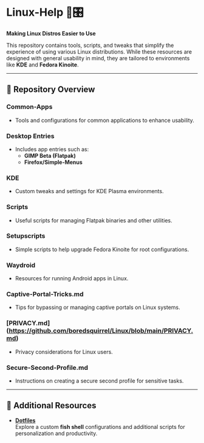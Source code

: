 # Linux-Help 🐧🎛️

**Making Linux Distros Easier to Use**

This repository contains tools, scripts, and tweaks that simplify the experience of using various Linux distributions. While these resources are designed with general usability in mind, they are tailored to environments like **KDE** and **Fedora Kinoite**.

---

## 📂 Repository Overview

### **Common-Apps**
- Tools and configurations for common applications to enhance usability.

### **Desktop Entries**
- Includes app entries such as:
  - **GIMP Beta (Flatpak)**  
  - **Firefox/Simple-Menus**

### **KDE**
- Custom tweaks and settings for KDE Plasma environments.

### **Scripts**
- Useful scripts for managing Flatpak binaries and other utilities.  

### **Setupscripts**
- Simple scripts to help upgrade Fedora Kinoite for root configurations.

### **Waydroid**
- Resources for running Android apps in Linux.

### **Captive-Portal-Tricks.md**
- Tips for bypassing or managing captive portals on Linux systems.

### [**PRIVACY.md**] (https://github.com/boredsquirrel/Linux/blob/main/PRIVACY.md)
- Privacy considerations for Linux users.

### **Secure-Second-Profile.md**
- Instructions on creating a secure second profile for sensitive tasks.

---

## 🔗 Additional Resources

- **[Dotfiles](https://github.com/boredsquirrel/dotfiles)**  
  Explore a custom **fish shell** configurations and additional scripts for personalization and productivity.
